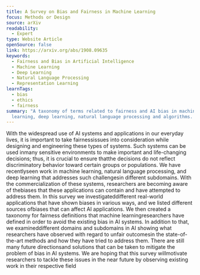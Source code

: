 ```yaml
---
title: A Survey on Bias and Fairness in Machine Learning
focus: Methods or Design
source: arXiv
readability:
  - Expert
type: Website Article
openSource: false
link: https://arxiv.org/abs/1908.09635
keywords:
  - Fairness and Bias in Artificial Intelligence
  - Machine Learning
  - Deep Learning
  - Natural Language Processing
  - Representation Learning
learnTags:
  - bias
  - ethics
  - fairness
summary: "A taxonomy of terms related to fairness and AI bias in machine
  learning, deep learning, natural language processing and algorithms. "
---
```

With the widespread use of AI systems and applications in our everyday lives, it is important to take fairnessissues into consideration while designing and engineering these types of systems. Such systems can be used inmany sensitive environments to make important and life-changing decisions; thus, it is crucial to ensure thatthe decisions do not reflect discriminatory behavior toward certain groups or populations. We have recentlyseen work in machine learning, natural language processing, and deep learning that addresses such challengesin different subdomains. With the commercialization of these systems, researchers are becoming aware of thebiases that these applications can contain and have attempted to address them. In this survey we investigateddifferent real-world applications that have shown biases in various ways, and we listed different sources ofbiases that can affect AI applications. We then created a taxonomy for fairness definitions that machine learningresearchers have defined in order to avoid the existing bias in AI systems. In addition to that, we examineddifferent domains and subdomains in AI showing what researchers have observed with regard to unfair outcomesin the state-of-the-art methods and how they have tried to address them. There are still many future directionsand solutions that can be taken to mitigate the problem of bias in AI systems. We are hoping that this survey willmotivate researchers to tackle these issues in the near future by observing existing work in their respective field
